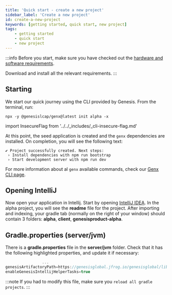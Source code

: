 ```yaml
---
title: 'Quick start - create a new project'
sidebar_label: 'Create a new project'
id: create-a-new-project
keywords: [getting started, quick start, new project]
tags:
    - getting started
    - quick start
    - new project
---
```


:::info
Before you start, make sure you have checked out the [hardware and software requirements](../../../getting-started/quick-start/hardware-and-software/). 

Download and install all the relevant requirements.
:::

## Starting

We start our quick journey using the CLI provided by Genesis. From the terminal, run:

```shell title="Terminal"
npx -y @genesislcap/genx@latest init alpha -x
```
<!-- NO EDIT (NEXT 4 LINES) -->
import InsecureFlag from '../../_includes/_cli-insecure-flag.md'

<InsecureFlag />

At this point, the seed application is created and the `genx` dependencies are installed. On completion, you will see the following text:

```shell title="Terminal"
✔ Project successfully created. Next steps:                                                   
 › Install dependencies with npm run bootstrap
 › Start development server with npm run dev
```

For more information about al `genx` available commands, check our [Genx CLI page](../../../operations/commands/genx-CLI/).

## Opening IntelliJ
Now open your application in Intellij. Start by opening [IntelliJ IDEA](https://www.jetbrains.com/idea/). In the alpha project, you will see the **readme** file for the project. After importing and indexing, your gradle tab (normally on the right of your window) should contain 3 folders: **alpha**, **client**, **genesisproduct-alpha**.

## Gradle.properties (server/jvm)
There is a **gradle.properties** file in the **server/jvm** folder. Check that it has the following highlighted properties, and update it if necessary:

```kotlin {2,3} title="server/jvm/gradle.properties"
                ...
genesisArtifactoryPath=https://genesisglobal.jfrog.io/genesisglobal/libs-release-client
enableGenesisIntellijHelperTasks=true
```

:::note
If you had to modify this file, make sure you `reload all gradle projects`.
:::
